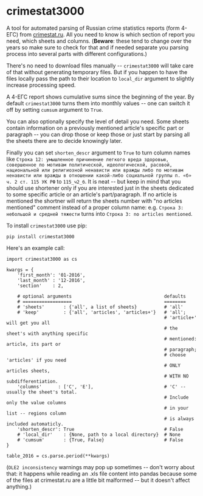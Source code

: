 # crimestat3000

A tool for automated parsing of Russian crime statistics reports (form 4-ЕГС) from [crimestat.ru](http://crimestat.ru). All you need to know is which section of report you need, which sheets and columns. (**Beware**: these tend to change over the years so make sure to check for that and if needed separate you parsing process into several parts with different configurations.) 

There's no need to download files manually -- `crimestat3000` will take care of that without generating temporary files. But if you happen to have the files locally pass the path to their location to `local_dir` argument to slightly increase processing speed. 

A 4-ЕГС report shows cumulative sums since the beginning of the year. By default `crimestat3000` turns them into monthly values -- one can switch it off by setting `cumsum` argument to `True`.

You can also optionally specify the level of detail you need. Some sheets contain information on a previously mentioned article's specific part or paragraph -- you can drop those or keep those or just start by parsing all the sheets there are to decide knowingly later. 

Finally you can set `shorten_descr` argument to `True` to turn column names like `Строка 12: умышленное причинение легкого вреда здоровью, совершенное по мотивам политической, идеологической, расовой, национальной или религиозной ненависти или вражды либо по мотивам ненависти или вражды в отношении какой-либо социальной группы п. «б» ч. 2 ст. 115 УК РФ` to `115_ч2_б`. It is neat -- but keep in mind that you should use shortener only if you are interested just in the sheets dedicated to some specific article or an article's part/paragraph. If no article is mentioned the shortner will return the sheets number with "no articles mentioned" comment instead of a proper column name: e.g. `Строка 3: небольшой и средней тяжести` turns into `Строка 3: no articles mentioned`. 

To install `crimestat3000` use pip:
```
pip install crimestat3000
```

Here's an example call:
```
import crimestat3000 as cs

kwargs = {
    'first_month': '01-2016',
    'last_month' : '12-2016',
    'section'    : 2,

    # optional arguments                                  defaults
    # ==================                                  ========
    # 'sheets'       : {'all', a list of sheets}          # 'all'
    # 'keep'         : {'all', 'articles', 'articles+'}   # 'all';
                                                          # 'article+' will get you all
                                                          # the sheet's with anything specific 
                                                          # mentioned: article, its part or 
                                                          # paragraph;
                                                          # choose 'articles' if you need 
                                                          # ONLY articles sheets, 
                                                          # WITH NO subdifferentiation.
    'columns'      : ['C', 'E'],                          # 'C' -- usually the sheet's total.
                                                          # Include only the value columns
                                                          # in your list -- regions column
                                                          # is always included automaticly. 
    'shorten_descr': True                                 # False
    # 'local_dir'    : {None, path to a local directory}  # None
    # 'cumsum'       : {True, False}                      # False
}

table_2016 = cs.parse.period(**kwargs)
```

(`OLE2 inconsistency` warnings may pop up sometimes -- don't worry about that: it happens while reading an .xls file content into pandas because some of the files at crimestat.ru are a little bit malformed -- but it doesn't affect anything.)




